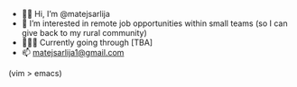 - 🙇🏼 Hi, I’m @matejsarlija
- 👀 I’m interested in remote job opportunities within small teams
     (so I can give back to my rural community)
- 🚵🏼‍♂️ Currently going through [TBA]
- 📫 matejsarlija1@gmail.com





(vim > emacs)
